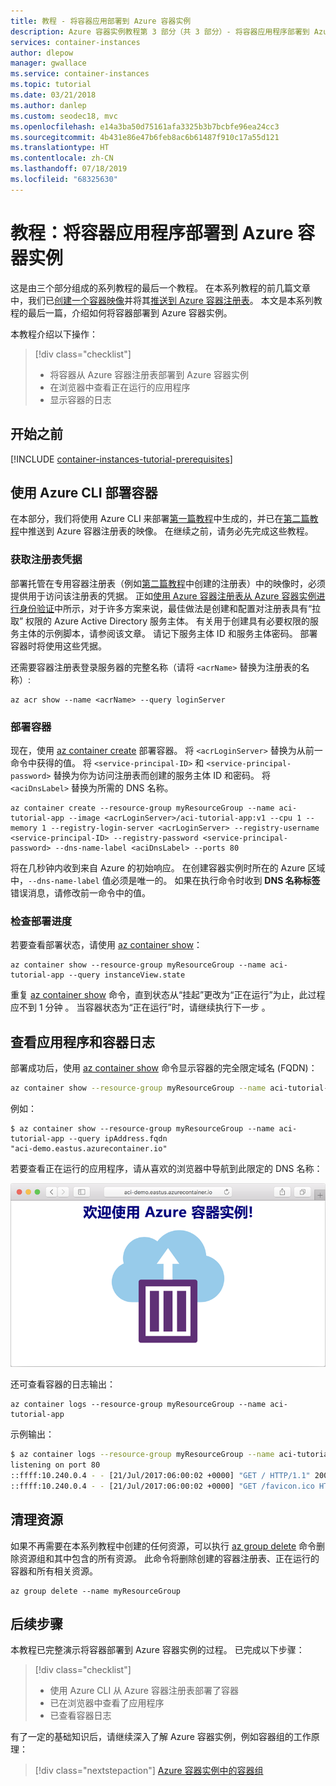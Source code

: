 ```yaml
---
title: 教程 - 将容器应用部署到 Azure 容器实例
description: Azure 容器实例教程第 3 部分（共 3 部分）- 将容器应用程序部署到 Azure 容器实例
services: container-instances
author: dlepow
manager: gwallace
ms.service: container-instances
ms.topic: tutorial
ms.date: 03/21/2018
ms.author: danlep
ms.custom: seodec18, mvc
ms.openlocfilehash: e14a3ba50d75161afa3325b3b7bcbfe96ea24cc3
ms.sourcegitcommit: 4b431e86e47b6feb8ac6b61487f910c17a55d121
ms.translationtype: HT
ms.contentlocale: zh-CN
ms.lasthandoff: 07/18/2019
ms.locfileid: "68325630"
---
```

# <a name="tutorial-deploy-a-container-application-to-azure-container-instances"></a>教程：将容器应用程序部署到 Azure 容器实例

这是由三个部分组成的系列教程的最后一个教程。 在本系列教程的前几篇文章中，我们已[创建一个容器映像](container-instances-tutorial-prepare-app.md)并将其[推送到 Azure 容器注册表](container-instances-tutorial-prepare-acr.md)。 本文是本系列教程的最后一篇，介绍如何将容器部署到 Azure 容器实例。

本教程介绍以下操作：

> [!div class="checklist"]
> * 将容器从 Azure 容器注册表部署到 Azure 容器实例
> * 在浏览器中查看正在运行的应用程序
> * 显示容器的日志

## <a name="before-you-begin"></a>开始之前

[!INCLUDE [container-instances-tutorial-prerequisites](../../includes/container-instances-tutorial-prerequisites.md)]

## <a name="deploy-the-container-using-the-azure-cli"></a>使用 Azure CLI 部署容器

在本部分，我们将使用 Azure CLI 来部署[第一篇教程](container-instances-tutorial-prepare-app.md)中生成的，并已在[第二篇教程](container-instances-tutorial-prepare-acr.md)中推送到 Azure 容器注册表的映像。 在继续之前，请务必先完成这些教程。

### <a name="get-registry-credentials"></a>获取注册表凭据

部署托管在专用容器注册表（例如[第二篇教程](container-instances-tutorial-prepare-acr.md)中创建的注册表）中的映像时，必须提供用于访问该注册表的凭据。 正如[使用 Azure 容器注册表从 Azure 容器实例进行身份验证](../container-registry/container-registry-auth-aci.md)中所示，对于许多方案来说，最佳做法是创建和配置对注册表具有“拉取”  权限的 Azure Active Directory 服务主体。 有关用于创建具有必要权限的服务主体的示例脚本，请参阅该文章。 请记下服务主体 ID 和服务主体密码。 部署容器时将使用这些凭据。

还需要容器注册表登录服务器的完整名称（请将 `<acrName>` 替换为注册表的名称）:

```azurecli
az acr show --name <acrName> --query loginServer
```

### <a name="deploy-container"></a>部署容器

现在，使用 [az container create][az-container-create] 部署容器。 将 `<acrLoginServer>` 替换为从前一命令中获得的值。 将 `<service-principal-ID>` 和 `<service-principal-password>` 替换为你为访问注册表而创建的服务主体 ID 和密码。 将 `<aciDnsLabel>` 替换为所需的 DNS 名称。

```azurecli
az container create --resource-group myResourceGroup --name aci-tutorial-app --image <acrLoginServer>/aci-tutorial-app:v1 --cpu 1 --memory 1 --registry-login-server <acrLoginServer> --registry-username <service-principal-ID> --registry-password <service-principal-password> --dns-name-label <aciDnsLabel> --ports 80
```

将在几秒钟内收到来自 Azure 的初始响应。 在创建容器实例时所在的 Azure 区域中，`--dns-name-label` 值必须是唯一的。 如果在执行命令时收到 **DNS 名称标签**错误消息，请修改前一命令中的值。

### <a name="verify-deployment-progress"></a>检查部署进度

若要查看部署状态，请使用 [az container show][az-container-show]：

```azurecli
az container show --resource-group myResourceGroup --name aci-tutorial-app --query instanceView.state
```

重复 [az container show][az-container-show] 命令，直到状态从“挂起”更改为“正在运行”为止，此过程应不到 1 分钟   。 当容器状态为“正在运行”时，请继续执行下一步  。

## <a name="view-the-application-and-container-logs"></a>查看应用程序和容器日志

部署成功后，使用 [az container show][az-container-show] 命令显示容器的完全限定域名 (FQDN)：

```bash
az container show --resource-group myResourceGroup --name aci-tutorial-app --query ipAddress.fqdn
```

例如：
```console
$ az container show --resource-group myResourceGroup --name aci-tutorial-app --query ipAddress.fqdn
"aci-demo.eastus.azurecontainer.io"
```

若要查看正在运行的应用程序，请从喜欢的浏览器中导航到此限定的 DNS 名称：

![浏览器中的 Hello World 应用][aci-app-browser]

还可查看容器的日志输出：

```azurecli
az container logs --resource-group myResourceGroup --name aci-tutorial-app
```

示例输出：

```bash
$ az container logs --resource-group myResourceGroup --name aci-tutorial-app
listening on port 80
::ffff:10.240.0.4 - - [21/Jul/2017:06:00:02 +0000] "GET / HTTP/1.1" 200 1663 "-" "Mozilla/5.0 (Macintosh; Intel Mac OS X 10_12_5) AppleWebKit/537.36 (KHTML, like Gecko) Chrome/59.0.3071.115 Safari/537.36"
::ffff:10.240.0.4 - - [21/Jul/2017:06:00:02 +0000] "GET /favicon.ico HTTP/1.1" 404 150 "http://aci-demo.eastus.azurecontainer.io/" "Mozilla/5.0 (Macintosh; Intel Mac OS X 10_12_5) AppleWebKit/537.36 (KHTML, like Gecko) Chrome/59.0.3071.115 Safari/537.36"
```

## <a name="clean-up-resources"></a>清理资源

如果不再需要在本系列教程中创建的任何资源，可以执行 [az group delete][az-group-delete] 命令删除资源组和其中包含的所有资源。 此命令将删除创建的容器注册表、正在运行的容器和所有相关资源。

```azurecli-interactive
az group delete --name myResourceGroup
```

## <a name="next-steps"></a>后续步骤

本教程已完整演示将容器部署到 Azure 容器实例的过程。 已完成以下步骤：

> [!div class="checklist"]
> * 使用 Azure CLI 从 Azure 容器注册表部署了容器
> * 已在浏览器中查看了应用程序
> * 已查看容器日志

有了一定的基础知识后，请继续深入了解 Azure 容器实例，例如容器组的工作原理：

> [!div class="nextstepaction"]
> [Azure 容器实例中的容器组](container-instances-container-groups.md)

<!-- IMAGES -->
[aci-app-browser]: ./media/container-instances-quickstart/aci-app-browser.png

<!-- LINKS - external -->
[docker-linux]: https://docs.docker.com/engine/installation/#supported-platforms
[docker-login]: https://docs.docker.com/engine/reference/commandline/login/
[docker-mac]: https://docs.docker.com/docker-for-mac/
[docker-push]: https://docs.docker.com/engine/reference/commandline/push/
[docker-tag]: https://docs.docker.com/engine/reference/commandline/tag/
[docker-windows]: https://docs.docker.com/docker-for-windows/

<!-- LINKS - internal -->
[az-container-create]: /cli/azure/container#az-container-create
[az-container-show]: /cli/azure/container#az-container-show
[az-group-delete]: /cli/azure/group#az-group-delete
[azure-cli-install]: /cli/azure/install-azure-cli
[prepare-app]: ./container-instances-tutorial-prepare-app.md
